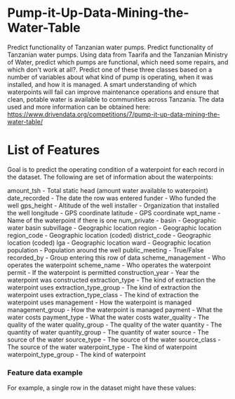 # Pump-it-Up-Data-Mining-the-Water-Table

Predict functionality of Tanzanian water pumps.
Predict functionality of Tanzanian water pumps.
Using data from Taarifa and the Tanzanian Ministry of Water,  predict which pumps are functional, which need some repairs, and which don't work at all?. Predict one of these three classes based on a number of variables about what kind of pump is operating, when it was installed, and how it is managed. A smart understanding of which waterpoints will fail can improve maintenance operations and ensure that clean, potable water is available to communities across Tanzania.
The data used and more information can be obtained here: https://www.drivendata.org/competitions/7/pump-it-up-data-mining-the-water-table/

# List of Features

 Goal is to predict the operating condition of a waterpoint for each record in the dataset. The following are set of information about the waterpoints:
 
amount_tsh - Total static head (amount water available to waterpoint)
date_recorded - The date the row was entered
funder - Who funded the well
gps_height - Altitude of the well
installer - Organization that installed the well
longitude - GPS coordinate
latitude - GPS coordinate
wpt_name - Name of the waterpoint if there is one
num_private -
basin - Geographic water basin
subvillage - Geographic location
region - Geographic location
region_code - Geographic location (coded)
district_code - Geographic location (coded)
lga - Geographic location
ward - Geographic location
population - Population around the well
public_meeting - True/False
recorded_by - Group entering this row of data
scheme_management - Who operates the waterpoint
scheme_name - Who operates the waterpoint
permit - If the waterpoint is permitted
construction_year - Year the waterpoint was constructed
extraction_type - The kind of extraction the waterpoint uses
extraction_type_group - The kind of extraction the waterpoint uses
extraction_type_class - The kind of extraction the waterpoint uses
management - How the waterpoint is managed
management_group - How the waterpoint is managed
payment - What the water costs
payment_type - What the water costs
water_quality - The quality of the water
quality_group - The quality of the water
quantity - The quantity of water
quantity_group - The quantity of water
source - The source of the water
source_type - The source of the water
source_class - The source of the water
waterpoint_type - The kind of waterpoint
waterpoint_type_group - The kind of waterpoint

### Feature data example

For example, a single row in the dataset might have these values:
